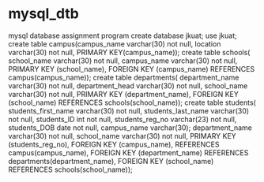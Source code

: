 # mysql_dtb
mysql database assignment program
create database jkuat;
use jkuat;
create table campus(campus_name varchar(30) not null, 
location varchar(30) not null,
PRIMARY KEY(campus_name));
create table schools(
school_name varchar(30) not null,
campus_name varchar(30) not null,
PRIMARY KEY (school_name),
FOREIGN KEY (campus_name)
REFERENCES campus(campus_name));
create table departments(
department_name varchar(30) not null,
department_head varchar(30) not null,
school_name varchar(30) not null,
PRIMARY KEY 
(department_name),
FOREIGN KEY
(school_name)
REFERENCES
schools(school_name));
create table students(
students_first_name varchar(30) not null,
students_last_name varchar(30) not null,
students_ID int not null,
students_reg_no varchar(23) not null,
students_DOB date not null,
campus_name varchar(30);
department_name varchar(30) not null,
school_name varchar(30) not null,
PRIMARY KEY (students_reg_no),
FOREIGN KEY (campus_name),
REFERENCES campus(campus_name),
FOREIGN KEY (department_name)
REFERENCES departments(department_name),
FOREIGN KEY (school_name)
REFERENCES schools(school_name));




